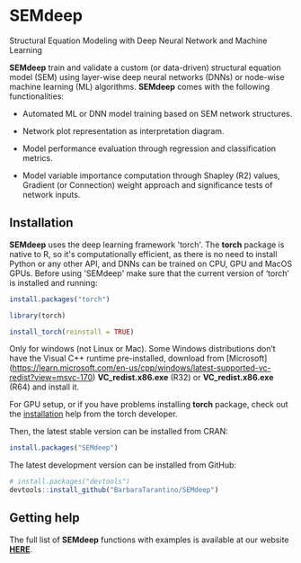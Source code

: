 # SEMdeep
Structural Equation Modeling with Deep Neural Network and Machine Learning 

**SEMdeep** train and validate a custom (or data-driven) structural equation
    model (SEM) using layer-wise deep neural networks (DNNs) or node-wise machine
	learning (ML) algorithms. **SEMdeep** comes with the following functionalities:

- Automated ML or DNN model training based on SEM network structures.

- Network plot representation as interpretation diagram.

- Model performance evaluation through regression and classification metrics.

- Model variable importance computation through Shapley (R2) values,
  Gradient (or Connection) weight approach and significance tests of
  network inputs.

## Installation

**SEMdeep** uses the deep learning framework 'torch'. The **torch** package
is native to R, so it's computationally efficient, as there is no need to install
Python or any other API, and DNNs can be trained on CPU, GPU and MacOS GPUs.
Before using 'SEMdeep' make sure that the current version of ‘torch’ is installed
and running: 

``` r
install.packages("torch")

library(torch)

install_torch(reinstall = TRUE)

```

Only for windows (not Linux or Mac). Some Windows distributions don’t have the
Visual C++ runtime pre-installed, download from [Microsoft]
(https://learn.microsoft.com/en-us/cpp/windows/latest-supported-vc-redist?view=msvc-170)
**VC_redist.x86.exe** (R32) or **VC_redist.x86.exe** (R64) and install it.

For GPU setup, or if you have problems installing **torch** package, check out the
[installation](https://torch.mlverse.org/docs/articles/installation.html/)
help from the torch developer.

Then, the latest stable version can be installed from CRAN:

``` r
install.packages("SEMdeep")
```

The latest development version can be installed from GitHub:

``` r
# install.packages("devtools")
devtools::install_github("BarbaraTarantino/SEMdeep")
```

## Getting help

The full list of **SEMdeep** functions with examples is available at our website
[**HERE**](https://BarbaraTarantino.github.io/SEMdeep/).
